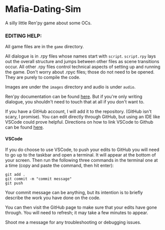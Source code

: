 # Mafia-Dating-Sim
A silly little Ren'py game about some OCs.

### EDITING HELP:

All game files are in the `game` directory.

All dialogue is in .rpy files whose names start with `script`. `script.rpy` lays out the overall structure and jumps between other files as scene transitions occur.
All other .rpy files control technical aspects of setting up and running the game.
Don't worry about .rpyc files; those do not need to be opened. They are purely to compile the code.

Images are under the `images` directory and audio is under `audio`.

Ren'py documentation can be found [here](https://www.renpy.org/doc/html/).
But if you're only writing dialogue, you shouldn't need to touch that at all if you don't want to.

If you have a GitHub account, I will add it to the repository. (GitHub isn't scary, I promise). You can edit directly through GitHub, but using an IDE like VSCode could prove helpful. Directions on how to link VSCode to Github can be found [here](https://code.visualstudio.com/docs/sourcecontrol/github).

#### VSCode
If you do choose to use VSCode, to push your edits to GitHub you will need to go up to the taskbar and open a terminal. It will appear at the bottom of your screen. Then run the following three commands in the terminal one at a time (copy and paste the command, then hit enter):
```
git add .
git commit -m "commit message"
git push
```
Your commit message can be anything, but its intention is to briefly describe the work you have done on the code.

You can then visit the GitHub page to make sure that your edits have gone through. You will need to refresh; it may take a few minutes to appear.

Shoot me a message for any troubleshooting or debugging issues.
